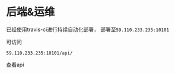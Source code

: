 # 后端&运维

已经使用travis-ci进行持续自动化部署，
部署至`59.110.233.235:10101`

可访问
```url
59.110.233.235:10101/api/
```
查看api